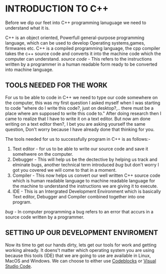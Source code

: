 # INTRODUCTION TO C++

Before we dip our feet into C++ programming lanuguage we need to understand what it is.

C++ is an object oriented, Powerfull general-purpose programming language, which can be used to develop Operating systems,games, firmwares etc.
C++ is a compiled programming language, the cpp compiler takes the c++ source code and converts it into the machine code which the computer can understand.
*source code* - This refers to the instructions written by a programmer in a human readable form ready to be converted into machine language.


## TOOLS NEEDED FOR THE WORK

For us to be able to code in C++ we need to type our code somewhere on the computer, this was my first question I asked myself when I was starting to code "where do I write this code?, just on desktop?,.. there must be a place where am supposed to write this code to." After doing research then I came to realize that I have to write it on a text editor. But now am done writing on a text editor then?, I bet you are asking yourself the same question, Don't worry because I have already done that thinking for you.

The tools needed for us to successfully program in C++ is as follows:-
1. Text editor - for us to be able to write our source code and save it somehwere on the computer.
2. Debugger - This will help us be the dectective by helping us track and elminate bugs, another technical term introduced *bug* but don't worry I got you covered we will come to that in a moment.
3. Compiler - This now helps us convert our well written C++ source code which is human readable language to machine readable language for the machine to understand the instructions we are giving it to execute.
4. IDE - This is an Intergrated Development Environment which is basically Text editor, Debugger and Compiler combined together into one program.

*bug* - In computer programming a bug refers to an error that accurs in a source code written by a programmer.

## SETTING UP OUR DEVELOPMENT ENVIROMENT

Now its time to get our hands dirty, lets get our tools for work and getting working already.
It doens't matter which operating system you are using because this tools (IDE) that we are going to use are available in Linux, MacOS and Windows.
We can choose to either use [Codeblocks]([200~https://www.codeblocks.org/downloads/binaries/) or [Visual Studio Code]([200~https://code.visualstudio.com/docs/cpp/config-mingw).



